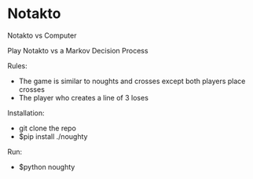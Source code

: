 # Notakto
Notakto vs Computer

Play Notakto vs a Markov Decision Process

Rules:
- The game is similar to noughts and crosses except both players place crosses
- The player who creates a line of 3 loses

Installation: 
- git clone the repo
- $pip install ./noughty

Run:
- $python noughty
